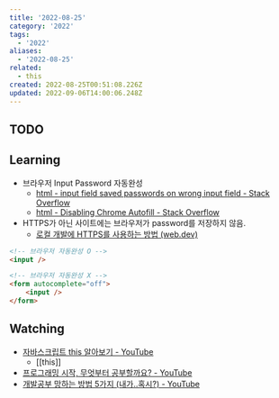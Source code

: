 ```yaml
---
title: '2022-08-25'
category: '2022'
tags:
  - '2022'
aliases:
  - '2022-08-25'
related:
  - this
created: 2022-08-25T00:51:08.226Z
updated: 2022-09-06T14:00:06.248Z
---
```


<Metadata />

## TODO

## Learning

- 브라우저 Input Password 자동완성
  - [html - input field saved passwords on wrong input field - Stack Overflow](https://stackoverflow.com/questions/55063162/input-field-saved-passwords-on-wrong-input-field)
  - [html - Disabling Chrome Autofill - Stack Overflow](https://stackoverflow.com/questions/15738259/disabling-chrome-autofill/15917221#15917221)
- HTTPS가 아닌 사이트에는 브라우저가 password를 저장하지 않음.
  - [로컬 개발에 HTTPS를 사용하는 방법 (web.dev)](https://web.dev/i18n/ko/how-to-use-local-https/)

```html
<!-- 브라우저 자동완성 O -->
<input />

<!-- 브라우저 자동완성 X -->
<form autocomplete="off">
	<input />
</form>
```

## Watching

- [자바스크립트 this 알아보기 - YouTube](https://www.youtube.com/watch?v=fllhA9yGSYE)
  - [[this]]
- [프로그래밍 시작, 무엇부터 공부할까요? - YouTube](https://www.youtube.com/watch?v=mCHJNiE6hIg)
- [개발공부 망하는 방법 5가지 (내가..혹시?) - YouTube](https://www.youtube.com/watch?v=bdkZm_IXYi8)
